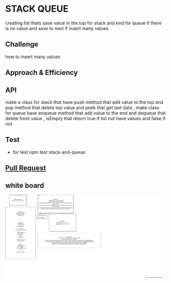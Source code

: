 #  STACK QUEUE
creating list thats save value in the top for stack and end for queue if there is no value and save to next if insert many values
## Challenge
how to insert many values
## Approach & Efficiency
## API
<!-- Embedded whiteboard image -->
make a class for stack that have push method  that add value to the top and pop method that delete top value and peek that get last data , make class for queue have enqueue method that add value to the end and dequeue that delete front value , isEmpty that return true if list not have values and false if not 
## Test 
* for test  npm test stack-and-queue.
## [Pull Request](https://github.com/ayoubkandah/data-structures-and-algorithms/pull/24) 
## white board
![img](./code10.png)
